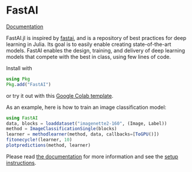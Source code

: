 # FastAI

[Documentation](https://FluxML.github.io/FastAI.jl/dev)

FastAI.jl is inspired by [fastai](https://github.com/fastai/fastai), and is a repository of best practices for deep learning in Julia. Its goal is to easily enable creating state-of-the-art models. FastAI enables the design, training, and delivery of deep learning models that compete with the best in class, using few lines of code.

Install with

```julia
using Pkg
Pkg.add("FastAI")
```

or try it out with this [Google Colab template](https://colab.research.google.com/gist/lorenzoh/2fdc91f9e42a15e633861c640c68e5e8).


As an example, here is how to train an image classification model:

```julia
using FastAI
data, blocks = loaddataset("imagenette2-160", (Image, Label))
method = ImageClassificationSingle(blocks)
learner = methodlearner(method, data, callbacks=[ToGPU()])
fitonecycle!(learner, 10)
plotpredictions(method, learner)
```

Please read [the documentation](https://fluxml.github.io/FastAI.jl/dev) for more information and see the [setup instructions](docs/setup.md).
